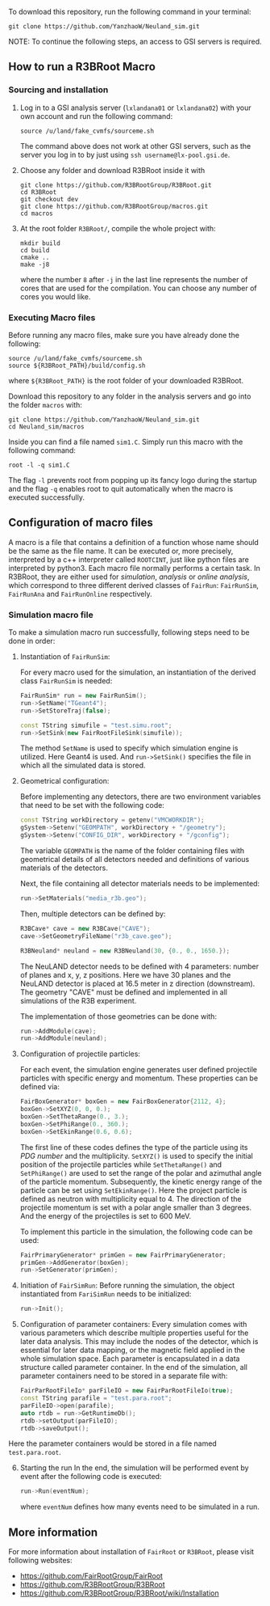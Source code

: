 To download this repository, run the following command in your terminal:
```shell
git clone https://github.com/YanzhaoW/Neuland_sim.git
```

NOTE: To continue the following steps, an access to GSI servers is required.
## How to run a R3BRoot Macro
### Sourcing  and installation

1. Log in to a GSI analysis server (`lxlandana01` or `lxlandana02`) with your own account and run the following command:
    ```shell
    source /u/land/fake_cvmfs/sourceme.sh
    ```
    The command above does not work at other GSI servers, such as the server you log in to by just using `ssh username@lx-pool.gsi.de`.

2. Choose any folder and download R3BRoot inside it with
    ```shell
    git clone https://github.com/R3BRootGroup/R3BRoot.git
    cd R3BRoot
    git checkout dev
    git clone https://github.com/R3BRootGroup/macros.git
    cd macros
    ```

3. At the root folder `R3BRoot/`, compile the whole project with:
    ```shell
    mkdir build
    cd build
    cmake ..
    make -j8
    ```
    where the number `8` after `-j` in the last line represents the number of cores that are used for the compilation. You can choose any number of cores you would like.

### Executing Macro files
Before running any macro files, make sure you have already done the following:

```shell
source /u/land/fake_cvmfs/sourceme.sh
source ${R3BRoot_PATH}/build/config.sh
```
where `${R3BRoot_PATH}` is the root folder of your downloaded R3BRoot.

Download this repository to any folder in the analysis servers and go into the folder `macros` with:

```shell
git clone https://github.com/YanzhaoW/Neuland_sim.git
cd Neuland_sim/macros
```
Inside you can find a file named `sim1.C`. Simply run this macro with the following command:
```shell
root -l -q sim1.C
```
The flag `-l` prevents root from popping up its fancy logo during the startup and the flag `-q` enables root to quit automatically when the macro is executed successfully.


## Configuration of macro files
A macro is a file that contains a definition of a function whose name should be the same as the file name. It can be executed or, more precisely, interpreted by a c++ interpreter called `ROOTCINT`, just like python files are interpreted by python3. Each macro file normally performs a certain task. In R3BRoot, they are either used for *simulation*, *analysis* or *online analysis*, which correspond to three different derived classes of `FairRun`: `FairRunSim`, `FairRunAna` and `FairRunOnline` respectively.

### Simulation macro file

To make a simulation macro run successfully, following steps need to be done in order:


1. Instantiation of `FairRunSim`:

    For every macro used for the simulation, an instantiation of the derived class `FairRunSim` is needed:
    ```cpp
    FairRunSim* run = new FairRunSim();
    run->SetName("TGeant4");
    run->SetStoreTraj(false);

    const TString simufile = "test.simu.root";
    run->SetSink(new FairRootFileSink(simufile));
    ```
    The method `SetName` is used to specify which simulation engine is utilized. Here Geant4 is used. And `run->SetSink()` specifies the file in which all the simulated data is stored.
2. Geometrical configuration:

    Before implementing any detectors, there are two environment variables that need to be set with the following code:
    ```cpp
    const TString workDirectory = getenv("VMCWORKDIR");
    gSystem->Setenv("GEOMPATH", workDirectory + "/geometry");
    gSystem->Setenv("CONFIG_DIR", workDirectory + "/gconfig");
    ```
    The variable `GEOMPATH` is the name of the folder containing files with geometrical details of all detectors needed and definitions of various materials of the detectors.  

    Next, the file containing all detector materials needs to be implemented:
    ```cpp
    run->SetMaterials("media_r3b.geo");
    ```

    Then, multiple detectors can be defined by:
    ```cpp
    R3BCave* cave = new R3BCave("CAVE");
    cave->SetGeometryFileName("r3b_cave.geo");

    R3BNeuland* neuland = new R3BNeuland(30, {0., 0., 1650.});
    ```
    The NeuLAND detector needs to be defined with 4 parameters: number of planes and x, y, z positions. Here we have 30 planes and the NeuLAND detector is placed at 16.5 meter in z direction (downstream). The geometry "CAVE" must be defined and implemented in all simulations of the R3B experiment.

    The implementation of those geometries can be done with:
    ```cpp
    run->AddModule(cave);
    run->AddModule(neuland);
    ```

3. Configuration of projectile particles:

    For each event, the simulation engine generates user defined projectile particles with specific energy and momentum. These properties can be defined via:
    ```cpp
    FairBoxGenerator* boxGen = new FairBoxGenerator{2112, 4};
    boxGen->SetXYZ(0, 0, 0.);
    boxGen->SetThetaRange(0., 3.);
    boxGen->SetPhiRange(0., 360.);
    boxGen->SetEkinRange(0.6, 0.6);
    ```
    The first line of these codes defines the type of the particle using its *PDG number* and the multiplicity. `SetXYZ()` is used to specify the initial position of the projectile particles while `SetThetaRange()` and `SetPhiRange()` are used to set the range of the polar and azimuthal angle of the particle momentum. Subsequently, the kinetic energy range of the particle can be set using `SetEkinRange()`. Here the project particle is defined as neutron with multiplicity equal to 4. The direction of the projectile momentum is set with a polar angle smaller than 3 degrees. And the energy of the projectiles is set to 600 MeV.

    To implement this particle in the simulation, the following code can be used:
    ```cpp
    FairPrimaryGenerator* primGen = new FairPrimaryGenerator;
    primGen->AddGenerator(boxGen);
    run->SetGenerator(primGen);
    ```

4. Initiation of `FairSimRun`:
    Before running the simulation, the object instantiated from `FariSimRun` needs to be initialized:
    ```cpp
    run->Init();
    ```
5. Configuration of parameter containers:
    Every simulation comes with various parameters which describe multiple properties useful for the later data analysis. This may include the nodes of the detector, which is essential for later data mapping, or the magnetic field applied in the whole simulation space. Each parameter is encapsulated in a data structure called parameter container. In the end of the simulation, all parameter containers need to be stored in a separate file with:
    ```cpp
    FairParRootFileIo* parFileIO = new FairParRootFileIo(true);
    const TString parafile = "test.para.root";
    parFileIO->open(parafile);
    auto rtdb = run->GetRuntimeDb();
    rtdb->setOutput(parFileIO);
    rtdb->saveOutput();
    ```
Here the parameter containers would be stored in a file named `test.para.root`.

6. Starting the run
    In the end, the simulation will be performed event by event after the following code is executed:
    ```cpp
    run->Run(eventNum);
    ```
    where `eventNum` defines how many events need to be simulated in a run.


## More information
For more information about installation of `FairRoot` or `R3BRoot`, please visit following websites:
- <https://github.com/FairRootGroup/FairRoot>
- <https://github.com/R3BRootGroup/R3BRoot>
- <https://github.com/R3BRootGroup/R3BRoot/wiki/Installation>
